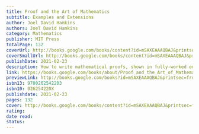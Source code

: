 ```yaml
---
title: Proof and the Art of Mathematics
subtitle: Examples and Extensions
author: Joel David Hamkins
authors: Joel David Hamkins
category: Mathematics
publisher: MIT Press
totalPage: 132
coverUrl: http://books.google.com/books/content?id=mSAXEAAAQBAJ&printsec=frontcover&img=1&zoom=1&edge=curl&source=gbs_api
coverSmallUrl: http://books.google.com/books/content?id=mSAXEAAAQBAJ&printsec=frontcover&img=1&zoom=5&edge=curl&source=gbs_api
publishDate: 2021-02-23
description: How to write mathematical proofs, shown in fully-worked out examples. This is a companion volume Joel Hamkins's Proof and the Art of Mathematics, providing fully worked-out solutions to all of the odd-numbered exercises as well as a few of the even-numbered exercises. In many cases, the solutions go beyond the exercise question itself to the natural extensions of the ideas, helping readers learn how to approach a mathematical investigation. As Hamkins asks, "Once you have solved a problem, why not push the ideas harder to see what further you can prove with them?" These solutions offer readers examples of how to write a mathematical proofs. The mathematical development of this text follows the main book, with the same chapter topics in the same order, and all theorem and exercise numbers in this text refer to the corresponding statements of the main text.
link: https://books.google.com/books/about/Proof_and_the_Art_of_Mathematics.html?hl=&id=mSAXEAAAQBAJ
previewLink: http://books.google.com/books?id=mSAXEAAAQBAJ&printsec=frontcover&dq=proofs+and+mathematical&hl=&as_pt=BOOKS&cd=2&source=gbs_api
isbn13: 9780262542203
isbn10: 026254220X
publishdate: 2021-02-23
pages: 132
cover: http://books.google.com/books/content?id=mSAXEAAAQBAJ&printsec=frontcover&img=1&zoom=1&edge=curl&source=gbs_api
rating: 
date read: 
status:
---
```

